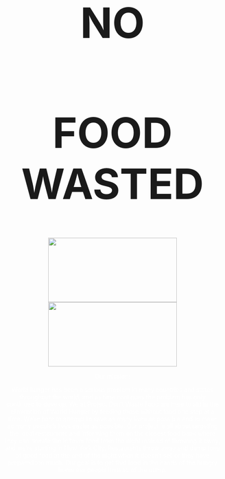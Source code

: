 <style>
body {
  background-image: url('https://static.toiimg.com/thumb/78028918.cms?width=680&height=512&imgsize=2041089');
  background-repeat: no-repeat;
  background-size: cover;
}
</style>
<center><h1 style="font-size:700%;">NO</h1></center>
<center><h1 style="font-size:700%;">FOOD WASTED</h1></center>
<center><a href="https://jonv1901.github.io/PROJECT-No-Food-Wasted/login"><img src="https://www.pngall.com/wp-content/uploads/5/Login-Button-PNG-Clipart.png" width="300px" height="150px"></a><center>

<center><a href="https://jonv1901.github.io/PROJECT-No-Food-Wasted/signup"><img src="https://uwm.edu/studentinvolvement/wp-content/uploads/sites/260/2021/01/Sign-Up-Button-Transparent-Background.png" width="300px" height="150px"></a><center>

<p style="color:white">Our mission:</p>

<p style="color:white">World hunger has been a serious problem in many countries and states throughout the world, and as time continues the problem has only continued to develop. We at Project Don’t Waste Food are here to aid in the elimination of World Hunger by feeding those without food one step at a time. We’re here to attempt to save as many lives as possible and to make as many people’s lives easier as possible. Our project is all about targeting the local restaurants and informing them on the closest food bank where they can donate the leftover food from the night instead of throwing it away, and we’re starting in New York City. Restaurants throw away and dump tons of good food at the end of the night when it doesn’t sell or they have prepared too much. Our goal is to get that food in the hands of the hungry homeless people instead of the dump.</p>